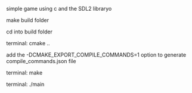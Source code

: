 simple game using c and the SDL2 libraryo

make build folder

cd into build folder

terminal: cmake ..

add the -DCMAKE_EXPORT_COMPILE_COMMANDS=1 option to generate compile_commands.json file 

terminal: make

terminal: ./main
